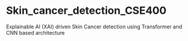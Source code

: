 # Skin_cancer_detection_CSE400
Explainable AI (XAI) driven Skin Cancer detection using Transformer and CNN based architecture
